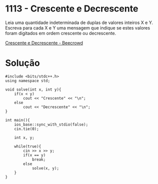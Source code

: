 # 1113 - Crescente e Decrescente

Leia uma quantidade indeterminada de duplas de valores inteiros X e Y. Escreva para cada X e Y uma mensagem que indique se estes valores foram digitados em ordem crescente ou decrescente.

[Crescente e Decrescente - Beecrowd](https://www.beecrowd.com.br/judge/pt/problems/view/1113)

# Solução

```
#include <bits/stdc++.h>
using namespace std;

void solve(int x, int y){
	if(x < y)
		cout << "Crescente" << "\n";
	else
		cout << "Decrescente" << "\n";
}

int main(){ 
	ios_base::sync_with_stdio(false);
    cin.tie(0);
	
	int x, y;

	while(true){
		cin >> x >> y;
		if(x == y)
			break;
		else
			solve(x, y);
	}
}
```